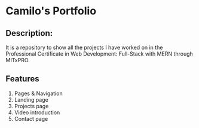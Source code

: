 # Camilo's Portfolio
## Description:
It is a repository to show all the projects I have worked on in the Professional Certificate in Web Development: Full-Stack with MERN through MITxPRO.
## Features
1. Pages & Navigation
2. Landing page
3. Projects page
4. Video introduction
5. Contact page
